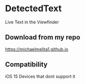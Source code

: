# DetectedText

Live Text in the Viewfinder 

## Download from my repo

https://michaelmelita1.github.io

## Compatibility

iOS 15 Devices that dont support it
